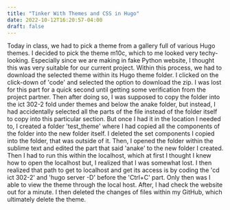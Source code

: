 ```yaml
---
title: "Tinker With Themes and CSS in Hugo"
date: 2022-10-12T16:20:57-04:00
draft: false
---
```

Today in class, we had to pick a theme from a gallery full of various Hugo themes. I decided to pick the theme m10c, which to me looked very techy-looking. Especially since we are making in fake Python website, I thought this was very suitable for our current project. Within this process, we had to download the selected theme within its Hugo theme folder. I clicked on the click-down of 'code' and selected the option to download the zip. I was lost for this part for a quick second until getting some verification from the project partner. Then after doing so, I was supposed to copy the folder into the ict 302-2 fold under themes and below the anake folder, but instead, I had accidentally selected all the parts of the file instead of the folder itself to copy into this particular section. But once I had it in the location I needed to, I created a folder 'test_theme' where I had copied all the components of the folder into the new folder itself. I deleted the set components  I  copied into the folder, that was outside of it. Then, I opened the folder within the sublime text and edited the part that said 'anake' to the new folder I created. Then I had to run this within the localhost, which at first I thought I knew how to open the localhost but, I realized that I was somewhat lost. I then realized that path to get to localhost and get its access is by coding the 'cd ict 302-2' and 'hugo server -D' before the 'Ctrl+C' part. Only then was I able to view the theme through the local host. After, I had check the website out for a minute. I then deleted the changes of files within my GitHub, which ultimately delete the theme.